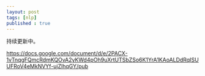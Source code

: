 ```yaml
---
layout: post
tags: [nlp]
published : true
---
```



持续更新中。

https://docs.google.com/document/d/e/2PACX-1vTnqgFQmcRdmKQOvA2yKWd4pOh9uXrtUTSbZSo6K1YrA1KAoALDdRqISUUFRoV4eMkNVYf-ujZlhqGY/pub

